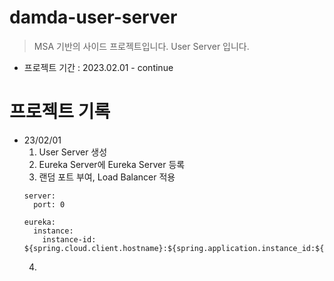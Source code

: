 # damda-user-server
> MSA 기반의 사이드 프로젝트입니다.
> User Server 입니다.

- 프로젝트 기간 : 2023.02.01 - continue

# 프로젝트 기록
- 23/02/01
  1. User Server 생성
  2. Eureka Server에 Eureka Server 등록
  3. 랜덤 포트 부여, Load Balancer 적용
    ```
    server:
      port: 0
  
    eureka:
      instance:
        instance-id: ${spring.cloud.client.hostname}:${spring.application.instance_id:${random.value}}
  ```
  4. 

